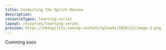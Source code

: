 ```yaml
---
title: Conducting the Sprint Review
description:
resourceTypes: learning-series
layout: resources/learning-series
preview: https://nkdagility.com/wp-content/uploads/2020/12/image-2.png
---
```


Comming soon
